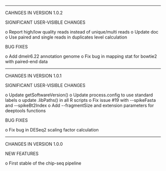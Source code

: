 ***********************************
CAHNGES IN VERSION 1.0.2

SIGNIFICANT USER-VISIBLE CHANGES

  o Report high/low quality reads instead of unique/multi reads
  o Update doc
  o Use paired and single reads in duplicates level calculation

BUG FIXES

  o Add dmelr6.22 annotation genome
  o Fix bug in mapping stat for bowtie2 with paired-end data

***********************************
CHANGES IN VERSION 1.0.1

SIGNIFICANT USER-VISIBLE CHANGES

  o Update getSoftwareVersion()
  o Update process.config to use standard labels
  o update .libPaths() in all R scripts
  o Fix issue #19 with --spikeFasta and --spikeBt2Index
  o Add --fragmentSize and extension parameters for deeptools functions

BUG FIXES

  o Fix bug in DESeq2 scaling factor calculation
  

***********************************
CHANGES IN VERSION 1.0.0

NEW FEATURES

  o First stable of the chip-seq pipeline


